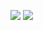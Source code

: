 ![](https://komarev.com/ghpvc/?username=tomasbarak)
![](https://github-profile-summary-cards.vercel.app/api/cards/stats?username=tomasbarak&theme=github_dark) 
